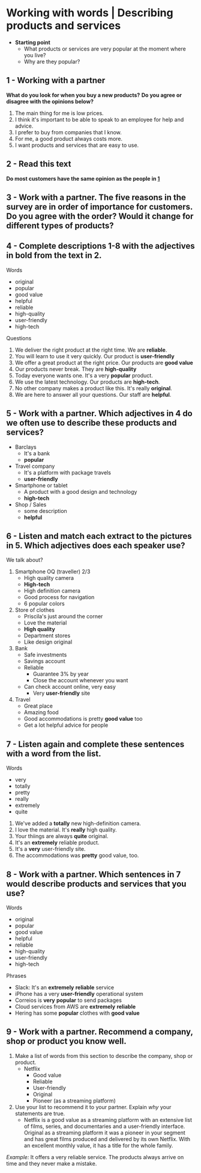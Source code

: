 # Working with words | Describing products and services
- **Starting point**
  - What products or services are very popular at the moment where you live?
  - Why are they popular?

## 1 - Working with a partner

**What do you look for when you buy a new products?**
**Do you agree or disagree with the opinions below?**
1. The main thing for me is low prices.
2. I think it's important to be able to speak to an employee for help and advice.
3. I prefer to buy from companies that I know.
4. For me, a good product always costs more.
5. I want products and services that are easy to use.

## 2 - Read this text

**Do most customers have the same opinion as the people in [1](#1---working-with-a-partner)**

## 3 - Work with a partner. The five reasons in the survey are in order of importance for customers. Do you agree with the order? Would it change for different types of products?


## 4 - Complete descriptions 1-8 with the adjectives in bold from the text in 2.
Words
- original
- popular
- good value
- helpful
- reliable
- high-quality
- user-friendly
- high-tech

Questions
1. We deliver the right product at the right time. We are **reliable**.
2. You will learn to use it very quickly. Our product is **user-friendly**
3. We offer a great product at the right price. Our products are **good value**
4. Our products never break. They are **high-quality**
5. Today everyone wants one. It's a very **popular** product.
6. We use the latest technology. Our products are **high-tech**.
7. No other company makes a product like this. It's really **original**.
8. We are here to answer all your questions. Our staff are **helpful**.

## 5 - Work with a partner. Which adjectives in 4 do we often use to describe these products and services?

- Barclays
  - It's a bank
  - **popular** 
- Travel company
  - It's a platform with package travels
  - **user-friendly**
- Smartphone or tablet
  - A product with a good design and technology
  - **high-tech**
- Shop / Sales
  - some description
  - **helpful**

## 6 - Listen and match each extract to the pictures in 5. Which adjectives does each speaker use?
We talk about?
1. Smartphone OQ (traveller) 2/3
    - High quality camera
    - **High-tech**
    - High definition camera
    - Good process for navigation
    - 6 popular colors
2. Store of clothes
    - Priscila's just around the corner
    - Love the material
    - **High quality**
    - Department stores
    - Like design original
3. Bank
    - Safe investments
    - Savings account
    - Reliable
      - Guarantee 3% by year
      - Close the account whenever you want
    - Can check account online, very easy
      - Very **user-friendly** site
4. Travel
    - Great place
    - Amazing food
    - Good accommodations is pretty **good value** too
    - Get a lot helpful advice for people

## 7 - Listen again and complete these sentences with a word from the list.
Words
- very
- totally
- pretty
- really
- extremely
- quite

1. We've added a **totally** new high-definition camera.
2. I love the material. It's **really** high quality. 
3. Your thiings are always **quite** original.
4. It's an **extremely** reliable product.
5. It's a **very** user-friendly site.
6. The accommodations was **pretty** good value, too.

## 8 - Work with a partner. Which sentences in 7 would describe products and services that you use?

Words
- original
- popular
- good value
- helpful
- reliable
- high-quality
- user-friendly
- high-tech

Phrases
- Slack: It's an **extremely** **reliable** service
- iPhone has a very **user-friendly** operational system 
- Correios is **very** **popular** to send packages
- Cloud services from AWS are **extremely** **reliable**
- Hering has some **popular** clothes with **good value**

## 9 - Work with a partner. Recommend a company, shop or product you know well.
1. Make a list of words from this section to describe the company, shop or product.
    - Netflix
      - Good value
      - Reliable
      - User-friendly
      - Original
      - Pioneer (as a streaming platform)
2. Use your list to recommend it to your partner. Explain *why* your statements are true.
    - Netflix is a good value as a streaming platform with an extensive list of films, series, and documentaries and a user-friendly interface. Original as a streaming platform it was a pioneer in your segment and has great films produced and delivered by its own Netflix. With an excellent monthly value, it has a title for the whole family.

*Example:* It offers a very reliable service. The products always arrive on time and they never make a mistake.